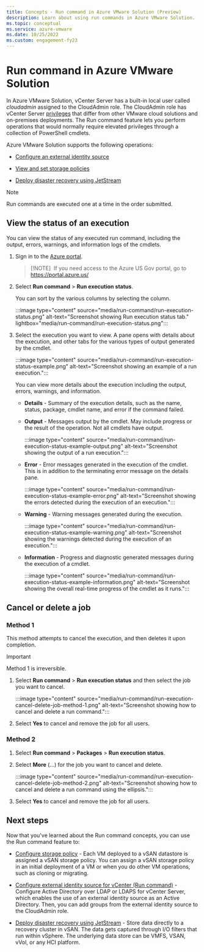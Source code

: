 ```yaml
---
title: Concepts - Run command in Azure VMware Solution (Preview) 
description: Learn about using run commands in Azure VMware Solution. 
ms.topic: conceptual 
ms.service: azure-vmware
ms.date: 10/25/2022
ms.custom: engagement-fy23
---
```




# Run command in Azure VMware Solution

In Azure VMware Solution, vCenter Server has a built-in local user called *cloudadmin* assigned to the CloudAdmin role. The CloudAdmin role has vCenter Server [privileges](concepts-identity.md#vcenter-server-access-and-identity) that differ from other VMware cloud solutions and on-premises deployments. The Run command feature lets you perform operations that would normally require elevated privileges through a collection of PowerShell cmdlets.

Azure VMware Solution supports the following operations:

- [Configure an external identity source](configure-identity-source-vcenter.md)

- [View and set storage policies](configure-storage-policy.md) 

- [Deploy disaster recovery using JetStream](deploy-disaster-recovery-using-jetstream.md)

>[!NOTE]
>Run commands are executed one at a time in the order submitted.

## View the status of an execution

You can view the status of any executed run command, including the output, errors, warnings, and information logs of the cmdlets.

1. Sign in to the [Azure portal](https://portal.azure.com).   
 
     > [!NOTE] 
     > If you need access to the Azure US Gov portal, go to https://portal.azure.us/ 

1. Select **Run command** > **Run execution status**.

   You can sort by the various columns by selecting the column.  

   :::image type="content" source="media/run-command/run-execution-status.png" alt-text="Screenshot showing Run execution status tab." lightbox="media/run-command/run-execution-status.png":::

1. Select the execution you want to view. A pane opens with details about the execution, and other tabs for the various types of output generated by the cmdlet.

   :::image type="content" source="media/run-command/run-execution-status-example.png" alt-text="Screenshot showing an example of a run execution.":::

   You can view more details about the execution including the output, errors, warnings, and information.

   - **Details** - Summary of the execution details, such as the name, status, package, cmdlet name, and error if the command failed. 

   - **Output** - Messages output by the cmdlet. May include progress or the result of the operation. Not all cmdlets have output.

      :::image type="content" source="media/run-command/run-execution-status-example-output.png" alt-text="Screenshot showing the output of a run execution.":::

   - **Error** - Error messages generated in the execution of the cmdlet. This is in addition to the terminating error message on the details pane.

      :::image type="content" source="media/run-command/run-execution-status-example-error.png" alt-text="Screenshot showing the errors detected during the execution of an execution.":::

   - **Warning** - Warning messages generated during the execution.

      :::image type="content" source="media/run-command/run-execution-status-example-warning.png" alt-text="Screenshot showing the warnings detected during the execution of an execution.":::

   - **Information** - Progress and diagnostic generated messages during the execution of a cmdlet.

      :::image type="content" source="media/run-command/run-execution-status-example-information.png" alt-text="Screenshot showing the overall real-time progress of the cmdlet as it runs.":::

## Cancel or delete a job

### Method 1

This method attempts to cancel the execution, and then deletes it upon completion.

>[!IMPORTANT]
>Method 1 is irreversible.

1. Select **Run command** > **Run execution status** and then select the job you want to cancel.

   :::image type="content" source="media/run-command/run-execution-cancel-delete-job-method-1.png" alt-text="Screenshot showing how to cancel and delete a run command.":::

2. Select **Yes** to cancel and remove the job for all users.

### Method 2

1. Select **Run command** > **Packages** > **Run execution status**.

2. Select **More** (...) for the job you want to cancel and delete.

   :::image type="content" source="media/run-command/run-execution-cancel-delete-job-method-2.png" alt-text="Screenshot showing how to cancel and delete a run command using the ellipsis.":::

3. Select **Yes** to cancel and remove the job for all users.

## Next steps

Now that you've learned about the Run command concepts, you can use the Run command feature to:

- [Configure storage policy](configure-storage-policy.md) - Each VM deployed to a vSAN datastore is assigned a vSAN storage policy. You can assign a vSAN storage policy in an initial deployment of a VM or when you do other VM operations, such as cloning or migrating.

- [Configure external identity source for vCenter (Run command)](configure-identity-source-vcenter.md) - Configure Active Directory over LDAP or LDAPS for vCenter Server, which enables the use of an external identity source as an Active Directory. Then, you can add groups from the external identity source to the CloudAdmin role.

- [Deploy disaster recovery using JetStream](deploy-disaster-recovery-using-jetstream.md) - Store data directly to a recovery cluster in vSAN. The data gets captured through I/O filters that run within vSphere. The underlying data store can be VMFS, VSAN, vVol, or any HCI platform.
